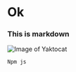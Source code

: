 # Ok
### This is markdown

![Image of Yaktocat](https://octodex.github.com/images/yaktocat.png)
```
Npm js
```
